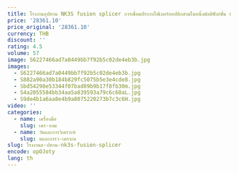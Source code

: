 ```yaml
---
title: โรงงานอุปทาน NK3S fusion splicer การเชื่อมประกบไฟเบอร์ออปติกสามในหนึ่งมัลติฟังก์ชั่น opm vfl Novker
price: '28361.10'
price_original: '28361.10'
currency: THB
discount: ''
rating: 4.5
volume: 57
image: S6227466ad7a0449bb7f92b5c02de4eb3b.jpg
images:
  - S6227466ad7a0449bb7f92b5c02de4eb3b.jpg
  - S882a90a30b184b829fc5075b5e3e4cde8.jpg
  - Sbd54298e53344f07bad89b9b17f8fb30m.jpg
  - S4a2055584bb34aa5a839593a79c6c60aL.jpg
  - S9de4b1a6aa8e4b9a8075220273b7c3c6H.jpg
video: ''
categories:
  - name: เครื่องมือ
    slug: เคร-องม
  - name: วัดและการวิเคราะห์
    slug: ดและการว-เคราะห
slug: โรงงานอ-ปทาน-nk3s-fusion-splicer
encode: opOJoty
lang: th
---
```

  
